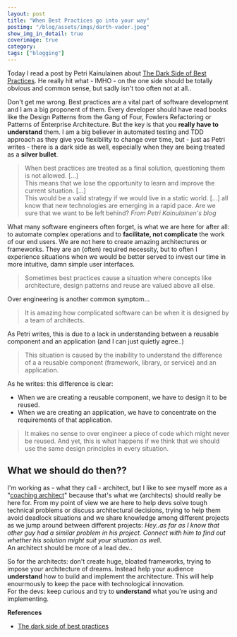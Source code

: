 ```yaml
---
layout: post
title: "When Best Practices go into your way"
postimg: "/blog/assets/imgs/darth-vader.jpeg"
show_img_in_detail: true
coverimage: true
category: 
tags: ["blogging"]
---
```


Today I read a post by Petri Kainulainen about [The Dark Side of Best Practices](http://www.petrikainulainen.net/software-development/processes/the-dark-side-of-best-practices/). He really hit what - IMHO - on the one side should be totally obvious and common sense, but sadly isn't too often not at all..

Don't get me wrong. Best practices are a vital part of software development and I am a big proponent of them. Every developer should have read books like the Design Patterns from the Gang of Four, Fowlers Refactoring or Patterns of Enterprise Architecture. But the key is that you **really have to understand** them. I am a big believer in automated testing and TDD approach as they give you flexibility to change over time, but - just as Petri writes - there is a dark side as well, especially when they are being treated as a **silver bullet**.

> When best practices are treated as a final solution, questioning them is not allowed. \[...\]  
> This means that we lose the opportunity to learn and improve the current situation. \[...\]  
> This would be a valid strategy if we would live in a static world. \[...\] all know that new technologies are emerging in a rapid pace. Are we sure that we want to be left behind? <cite>From Petri Kainulainen's blog</cite>

What many software engineers often forget, is what we are here for after all: to automate complex operations and to **facilitate, not complicate** the work of our end users. We are not here to create amazing architectures or frameworks. They are an (often) required necessity, but to often I experience situations when we would be better served to invest our time in more intuitive, damn simple user interfaces.

> Sometimes best practices cause a situation where concepts like architecture, design patterns and reuse are valued above all else. 

Over engineering is another common symptom...

> It is amazing how complicated software can be when it is designed by a team of architects.

As Petri writes, this is due to a lack in understanding between a reusable component and an application (and I can just quietly agree..)

> This situation is caused by the inability to understand the difference of a a reusable component (framework, library, or service) and an application.

As he writes: this difference is clear:

- When we are creating a reusable component, we have to design it to be reused.
- When we are creating an application, we have to concentrate on the requirements of that application.

> It makes no sense to over engineer a piece of code which might never be reused. And yet, this is what happens if we think that we should use the same design principles in every situation.

## What we should do then??

I'm working as - what they call - architect, but I like to see myself more as a "[coaching architect](/blog/2013/02/the-coaching-architect/)" because that's what we (architects) should really be here for. From my point of view we are here to help devs solve tough technical problems or discuss architectural decisions, trying to help them avoid deadlock situations and we share knowledge among different projects as we jump around between different projects: _Hey..as far as I know that other guy had a similar problem in his project. Connect with him to find out whether his solution might suit your situation as well._  
An architect should be more of a lead dev..

So for the architects: don't create huge, bloated frameworks, trying to impose your architecture of dreams. Instead help your audience **understand** how to build and implement the architecture. This will help enourmously to keep the pace with technological innovation.  
For the devs: keep curious and try to **understand** what you're using and implementing.

**References**

- [The dark side of best practices](http://www.petrikainulainen.net/software-development/processes/the-dark-side-of-best-practices/)
